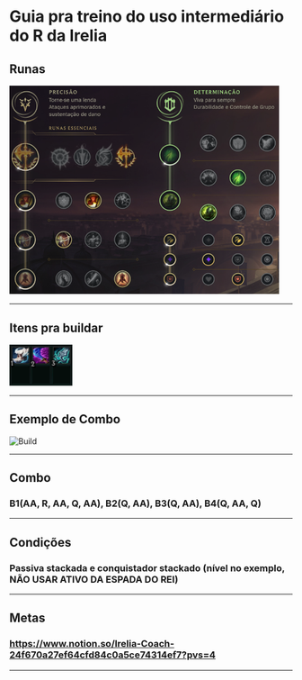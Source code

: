 # Guia pra treino do uso intermediário do R da Irelia

## Runas

<img src="https://github.com/Nitael-dev/imgs/blob/master/content/irelia_runas.png" width="480" title="Build">

---------------------------------------------

## Itens pra buildar

<img src="https://github.com/Nitael-dev/imgs/blob/master/content/irelia_R/irelia_R_build.png" width="112" title="Build">

---------------------------------------------

## Exemplo de Combo

<img src="https://github.com/Nitael-dev/imgs/blob/master/content/irelia_R/high/irelia_high_R.gif" width="282" title="Build">

---------------------------------------------

## Combo

### B1(AA, R, AA, Q, AA), B2(Q, AA), B3(Q, AA), B4(Q, AA, Q)

---------------------------------------------

## Condições

### Passiva stackada e conquistador stackado (nível no exemplo, NÃO USAR ATIVO DA ESPADA DO REI)

---------------------------------------------

## Metas

### https://www.notion.so/Irelia-Coach-24f670a27ef64cfd84c0a5ce74314ef7?pvs=4

---------------------------------------------
